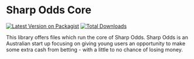 # Sharp Odds Core

[![Latest Version on Packagist](https://img.shields.io/packagist/v/sethsharp/sharp-odds-core.svg?style=flat-square)](https://packagist.org/packages/sethsharp/sharp-odds-core)
[![Total Downloads](https://img.shields.io/packagist/dt/sethsharp/sharp-odds-core.svg?style=flat-square)](https://packagist.org/packages/sethsharp/sharp-odds-core)

This library offers files which run the core of Sharp Odds. Sharp Odds is an Australian start up focusing on giving 
young users an opportunity to make some extra cash from betting - with a little to no chance of losing money.

